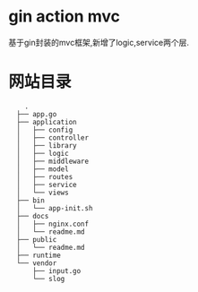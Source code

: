 # gin action mvc
  基于gin封装的mvc框架,新增了logic,service两个层.
# 网站目录
```
    .
  ├── app.go
  ├── application
  │   ├── config
  │   ├── controller
  │   ├── library
  │   ├── logic
  │   ├── middleware
  │   ├── model
  │   ├── routes
  │   ├── service
  │   └── views
  ├── bin
  │   └── app-init.sh
  ├── docs
  │   ├── nginx.conf
  │   └── readme.md
  ├── public
  │   └── readme.md
  ├── runtime
  └── vendor
      ├── input.go
      └── slog
 ```
